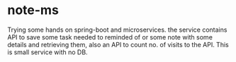 # note-ms
Trying some hands on spring-boot and microservices.
the service contains API to save some task needed to reminded of or some note with some details and retrieving them, also an API to count no. of visits to the API.
This is small service with no DB.
